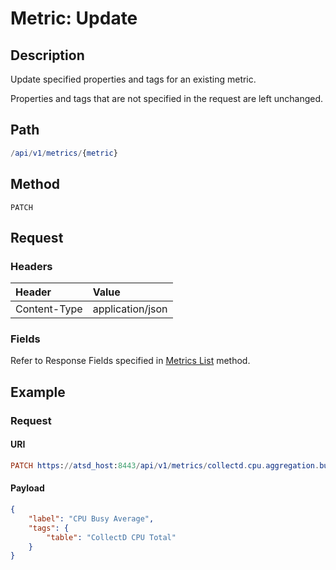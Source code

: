 # Metric: Update

## Description

Update specified properties and tags for an existing metric.

Properties and tags that are not specified in the request are left unchanged.

## Path

```elm
/api/v1/metrics/{metric}
```

## Method

```
PATCH
```

## Request

### Headers

|**Header**|**Value**|
|:---|:---|
| Content-Type | application/json |

### Fields

Refer to Response Fields specified in [Metrics List](list.md#fields) method.

## Example

### Request

#### URI

```elm
PATCH https://atsd_host:8443/api/v1/metrics/collectd.cpu.aggregation.busy.average
```

#### Payload

```json
{
    "label": "CPU Busy Average",
    "tags": {
        "table": "CollectD CPU Total"
    }
}
```





